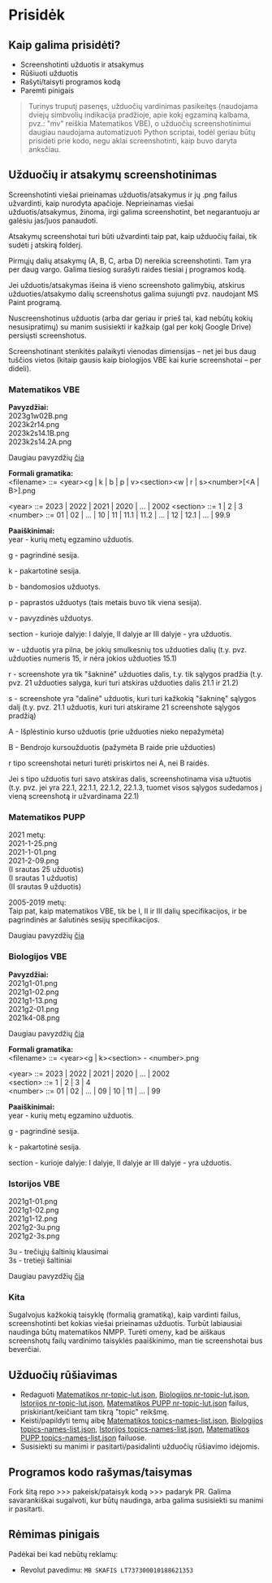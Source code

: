 # Prisidėk

## Kaip galima prisidėti?

- Screenshotinti užduotis ir atsakymus
- Rūšiuoti užduotis
- Rašyti/taisyti programos kodą
- Paremti pinigais

> Turinys truputį pasenęs, užduočių vardinimas pasikeitęs (naudojama dviejų simbvolių indikacija pradžioje, apie kokį egzaminą kalbama, pvz.: "mv" reiškia Matematikos VBE), o užduočių screenshotinimui daugiau naudojama automatizuoti Python scriptai, todėl geriau būtų prisidėti prie kodo, negu aklai screenshotinti, kaip buvo daryta anksčiau.

## Užduočių ir atsakymų screenshotinimas

Screenshotinti viešai prieinamas užduotis/atsakymus ir jų .png failus užvardinti, kaip nurodyta apačioje. Neprieinamas viešai užduotis/atsakymus, žinoma, irgi galima screenshotint, bet negarantuoju ar galėsiu jas/juos panaudoti.

Atsakymų screenshotai turi būti užvardinti taip pat, kaip užduočių failai, tik sudėti į atskirą folderį.

Pirmųjų dalių atsakymų (A, B, C, arba D) nereikia screenshotinti. Tam yra per daug vargo. Galima tiesiog surašyti raides tiesiai į programos kodą.

Jei užduotis/atsakymas išeina iš vieno screenshoto galimybių, atskirus užduoties/atsakymo dalių screenshotus galima sujungti pvz. naudojant MS Paint programą.

Nuscreenshotinus užduotis (arba dar geriau ir prieš tai, kad nebūtų kokių nesusipratimų) su manim susisiekti ir kažkaip (gal per kokį Google Drive) persiųsti screenshotus.

Screenshotinant stenkitės palaikyti vienodas dimensijas – net jei bus daug tuščios vietos (kitaip gausis kaip biologijos VBE kai kurie screenshotai – per dideli).

### Matematikos VBE

**Pavyzdžiai:**  
2023g1w02B.png  
2023k2r14.png  
2023k2s14.1B.png  
2023k2s14.2A.png

Daugiau pavyzdžių [čia](https://github.com/vbesort/vbesort.github.io/tree/gh-pages/math-problems)

**Formali gramatika:**  
\<filename> ::= \<year>\<g | k | b | p | v>\<section>\<w | r | s>\<number>[\<A | B>].png

\<year> ::= 2023 | 2022 | 2021 | 2020 | ... | 2002
\<section> ::= 1 | 2 | 3  
\<number> ::= 01 | 02 | ... | 10 | 11 | 11.1 | 11.2 | ... | 12 | 12.1 | ... | 99.9

**Paaiškinimai:**  
year - kurių metų egzamino užduotis.

g - pagrindinė sesija.

k - pakartotinė sesija.

b - bandomosios užduotys.

p - paprastos užduotys (tais metais buvo tik viena sesija).

v - pavyzdinės užduotys.

section - kurioje dalyje: I dalyje, II dalyje ar III dalyje - yra užduotis.

w - užduotis yra pilna, be jokių smulkesnių tos užduoties dalių (t.y. pvz. užduoties numeris 15, ir nėra jokios užduoties 15.1)

r - screenshote yra tik "šakninė" užduoties dalis, t.y. tik sąlygos pradžia (t.y. pvz. 21 užduoties salyga, kuri turi atskiras užduoties dalis 21.1 ir 21.2)

s - screenshote yra "dalinė" užduotis, kuri turi kažkokią "šakninę" sąlygos dalį (t.y. pvz. 21.1 užduotis, kuri turi atskirame 21 screenshote sąlygos pradžią)

A - Išplėstinio kurso užduotis (prie užduoties nieko nepažymėta)

B - Bendrojo kursoužduotis (pažymėta B raide prie užduoties)

r tipo screenshotai neturi turėti priskirtos nei A, nei B raidės.

Jei s tipo užduotis turi savo atskiras dalis, screenshotinama visa užtuotis (t.y. pvz. jei yra 22.1, 22.1.1, 22.1.2, 22.1.3, tuomet visos sąlygos sudedamos į vieną screenshotą ir užvardinama 22.1)

### Matematikos PUPP

2021 metų:  
2021-1-25.png  
2021-1-01.png  
2021-2-09.png  
(I srautas 25 užduotis)  
(I srautas 1 užduotis)  
(II srautas 9 užduotis)

2005-2019 metų:  
Taip pat, kaip matematikos VBE, tik be I, II ir III dalių specifikacijos, ir be pagrindinės ar šalutinės sesijų specifikacijos.

Daugiau pavyzdžių [čia](https://github.com/vbesort/vbesort.github.io/tree/gh-pages/pupp-problems)

### Biologijos VBE

**Pavyzdžiai:**  
2021g1-01.png  
2021g1-02.png  
2021g1-13.png  
2021g2-01.png  
2021k4-08.png

Daugiau pavyzdžių [čia](https://github.com/vbesort/vbesort.github.io/tree/gh-pages/bio-problems)

**Formali gramatika:**  
\<filename> ::= \<year>\<g | k>\<section> - \<number>.png

\<year> ::= 2023 | 2022 | 2021 | 2020 | ... | 2002  
\<section> ::= 1 | 2 | 3 | 4  
\<number> ::= 01 | 02 | ... | 09 | 10 | 11 | ... | 99

**Paaiškinimai:**  
year - kurių metų egzamino užduotis.

g - pagrindinė sesija.

k - pakartotinė sesija.

section - kurioje dalyje: I dalyje, II dalyje ar III dalyje - yra užduotis.

### Istorijos VBE

2021g1-01.png  
2021g1-02.png  
2021g1-12.png  
2021g2-3u.png  
2021g2-3s.png

3u - trečiųjų šaltinių klausimai  
3s - tretieji šaltiniai

Daugiau pavyzdžių [čia](https://github.com/vbesort/vbesort.github.io/tree/gh-pages/hist-problems)

### Kita

Sugalvojus kažkokią taisyklę (formalią gramatiką), kaip vardinti failus, screenshotinti bet kokias viešai prieinamas užduotis. Turbūt labiausiai naudinga būtų matematikos NMPP. Turėti omeny, kad be aiškaus screenshotų failų vardinimo taisyklės paaiškinimo, man tie screenshotai bus beverčiai.

## Užduočių rūšiavimas

- Redaguoti [Matematikos nr-topic-lut.json](./src/MainPage/MathTab/data/nr-topic-lut.json), [Biologijos nr-topic-lut.json](./src/MainPage/BioTab/data/nr-topic-lut.json), [Istorijos nr-topic-lut.json](./src/MainPage/HistTab/data/nr-topic-lut.json), [Matematikos PUPP nr-topic-lut.json](./src/MainPage/PuppTab/data/nr-topic-lut.json) failus, priskiriant/keičiant tam tikrą "topic" reikšmę.
- Keisti/papildyti temų aibę [Matematikos topics-names-list.json](./src/MainPage/MathTab/data/topics-names-list.json), [Biologijos topics-names-list.json](./src/MainPage/BioTab/data/topics-names-list.json), [Istorijos topics-names-list.json](./src/MainPage/HistTab/data/topics-names-list.json), [Matematikos PUPP topics-names-list.json](./src/MainPage/PuppTab/data/topics-names-list.json) failuose.
- Susisiekti su manimi ir pasitarti/pasidalinti užduočių rūšiavimo idėjomis.

## Programos kodo rašymas/taisymas

Fork šitą repo >>> pakeisk/pataisyk kodą >>> padaryk PR. Galima savarankiškai sugalvoti, kur būtų naudinga, arba galima susisiekti su manimi ir pasitarti.

## Rėmimas pinigais

Padėkai bei kad nebūtų reklamų:

- Revolut pavedimu: `MB SKAFIS LT737300010188621353`
